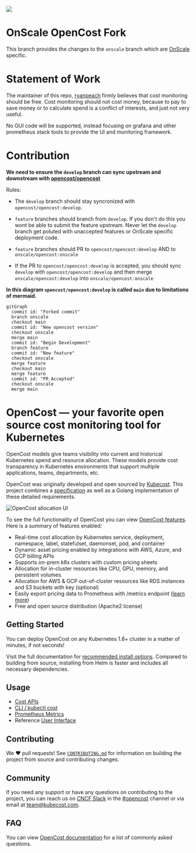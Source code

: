 <img src="./opencost-header.png"/>

# OnScale OpenCost Fork

This branch provides the changes to the `onscale` branch which are [OnScale](http://www.onscale.com) specific.

# Statement of Work

The maintainer of this repo, [ryanpeach](https://github.com/ryanpeach) firmly believes that cost monitoring should be free. Cost monitoring should not cost money, because to pay to save money or to calculate spend is a conflict of interests, and just not very useful.

No GUI code will be supported, instead focusing on grafana and other prometheus stack tools to provide the UI and monitoring framework.

# Contribution

**We need to ensure the `develop` branch can sync upstream and downstream with [opencost/opencost](https://github.com/opencost/opencost)**


Rules:

* The `develop` branch should stay syncronized with `opencost/opencost:develop`.

* `feature` branches should branch from `develop`. If you don't do this you wont be able to submit the feature upstream. Never let the `develop` branch get poluted with unaccepted features or OnScale specific deployment code.

* `feature` branches should PR to `opencost/opencost:develop` AND to `onscale/opencost:onscale`

* If the PR to `opencost/opencost:develop` is accepted, you should sync `develop` with `opencost/opencost:develop` and then merge `onscale/opencost:develop` into `onscale/opencost:onscale`

**In this diagram `opencost/opencost:develop` is called `main` due to limitations of mermaid.**

```mermaid
gitGraph
  commit id: "Forked commit"
  branch onscale
  checkout main
  commit id: "New opencost version"
  checkout onscale
  merge main
  commit id: "Begin Development"
  branch feature
  commit id: "New feature"
  checkout onscale
  merge feature
  checkout main
  merge feature
  commit id: "PR Accepted"
  checkout onscale
  merge main
```

# OpenCost — your favorite open source cost monitoring tool for Kubernetes

OpenCost models give teams visibility into current and historical Kubernetes spend and resource allocation. These models provide cost transparency in Kubernetes environments that support multiple applications, teams, departments, etc.


OpenCost was originally developed and open sourced by [Kubecost](https://kubecost.com). This project combines a [specification](/spec/) as well as a Golang implementation of these detailed requirements.

![OpenCost allocation UI](/allocation-drilldown.gif)

To see the full functionality of OpenCost you can view [OpenCost features](https://opencost.io). Here is a summary of features enabled:

- Real-time cost allocation by Kubernetes service, deployment, namespace, label, statefulset, daemonset, pod, and container
- Dynamic asset pricing enabled by integrations with AWS, Azure, and GCP billing APIs
- Supports on-prem k8s clusters with custom pricing sheets
- Allocation for in-cluster resources like CPU, GPU, memory, and persistent volumes.
- Allocation for AWS & GCP out-of-cluster resources like RDS instances and S3 buckets with key (optional)
- Easily export pricing data to Prometheus with /metrics endpoint ([learn more](PROMETHEUS.md))
- Free and open source distribution (Apache2 license)

## Getting Started

You can deploy OpenCost on any Kubernetes 1.8+ cluster in a matter of minutes, if not seconds!

Visit the full documentation for [recommended install options](https://www.opencost.io/docs/install). Compared to building from source, installing from Helm is faster and includes all necessary dependencies.

## Usage

- [Cost APIs](https://www.opencost.io/docs/api)
- [CLI / kubectl cost](https://www.opencost.io/docs/kubectl-cost)
- [Prometheus Metrics](https://www.opencost.io/docs/prometheus)
- Reference [User Interface](https://github.com/opencost/opencost/tree/develop/ui)

## Contributing

We :heart: pull requests! See [`CONTRIBUTING.md`](CONTRIBUTING.md) for information on building the project from source
and contributing changes.

## Community

If you need any support or have any questions on contributing to the project, you can reach us on [CNCF Slack](https://slack.cncf.io/) in the [#opencost](https://cloud-native.slack.com/archives/C03D56FPD4G) channel or via email at [team@kubecost.com](team@kubecost.com).

## FAQ

You can view [OpenCost documentation](https://www.opencost.io/docs/FAQ) for a list of commonly asked questions.
